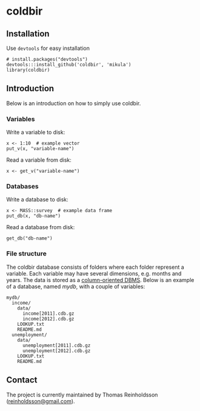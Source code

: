 # coldbir

## Installation

Use `devtools` for easy installation

    # install.packages("devtools")
    devtools:::install_github('coldbir', 'mikula')
    library(coldbir)

## Introduction

Below is an introduction on how to simply use coldbir.

### Variables

Write a variable to disk:

    x <- 1:10  # example vector
    put_v(x, "variable-name")

Read a variable from disk:

    x <- get_v("variable-name")

### Databases

Write a database to disk:

    x <- MASS::survey  # example data frame
    put_db(x, "db-name")

Read a database from disk:

    get_db("db-name")

### File structure

The coldbir database consists of folders where each folder represent a variable. Each variable may have several dimensions, e.g. months and years. The data is stored as a [column-oriented DBMS](http://en.wikipedia.org/wiki/Column-oriented_DBMS). Below is an example of a database, named *mydb*, with a couple of variables:

    mydb/
      income/
        data/
          income[2011].cdb.gz
          income[2012].cdb.gz
        LOOKUP.txt
        README.md
      unemployment/
        data/
          unemployment[2011].cdb.gz
          unemployment[2012].cdb.gz
        LOOKUP.txt
        README.md

## Contact

The project is currently maintained by Thomas Reinholdsson (<reinholdsson@gmail.com>).

